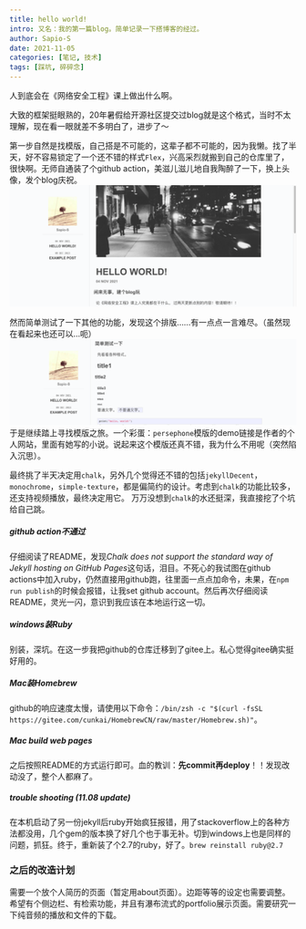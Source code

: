 ```yaml
---
title: hello world!
intro: 又名：我的第一篇blog。简单记录一下搭博客的经过。
author: Sapio-S
date: 2021-11-05
categories: [笔记, 技术]
tags: [踩坑, 碎碎念]
---
```

人到底会在《网络安全工程》课上做出什么啊。

大致的框架挺眼熟的，20年暑假给开源社区提交过blog就是这个格式，当时不太理解，现在看一眼就差不多明白了，进步了～

第一步自然是找模版，自己搭是不可能的，这辈子都不可能的，因为我懒。找了半天，好不容易锁定了一个还不错的样式`Flex`，兴高采烈就搬到自己的仓库里了，很快啊。无师自通装了个github action，美滋儿滋儿地自我陶醉了一下，换上头像，发个blog庆祝。
![pic](assets/img/2021-11-05-hello/goodweb.png)

然而简单测试了一下其他的功能，发现这个排版……有一点点一言难尽。（虽然现在看起来也还可以…呃）
![pic](assets/img/2021-11-05-hello/badweb.png)
于是继续踏上寻找模版之旅。一个彩蛋：`persephone`模版的demo链接是作者的个人网站，里面有她写的小说。说起来这个模版还真不错，我为什么不用呢（突然陷入沉思）。

最终挑了半天决定用`chalk`，另外几个觉得还不错的包括`jekyllDecent`，`monochrome`，`simple-texture`，都是偏简约的设计。考虑到`chalk`的功能比较多，还支持视频播放，最终决定用它。
万万没想到`chalk`的水还挺深，我直接挖了个坑给自己跳。

##### github action不通过
仔细阅读了README，发现*Chalk does not support the standard way of Jekyll hosting on GitHub Pages*这句话，泪目。不死心的我试图在github actions中加入ruby，仍然直接用github跑，往里面一点点加命令，未果，在`npm run publish`的时候会报错，让我set github account。然后再次仔细阅读README，灵光一闪，意识到我应该在本地运行这一切。

##### windows装Ruby
别装，深坑。在这一步我把github的仓库迁移到了gitee上。私心觉得gitee确实挺好用的。

##### Mac装Homebrew
github的响应速度太慢，请使用以下命令：`/bin/zsh -c "$(curl -fsSL https://gitee.com/cunkai/HomebrewCN/raw/master/Homebrew.sh)"`。

##### Mac build web pages
之后按照README的方式运行即可。血的教训：**先commit再deploy**！！发现改动没了，整个人都麻了。

##### trouble shooting (11.08 update)
在本机启动了另一份jekyll后ruby开始疯狂报错，用了stackoverflow上的各种方法都没用，几个gem的版本换了好几个也于事无补。切到windows上也是同样的问题，抓狂。终于，重新装了个2.7的ruby，好了。`brew reinstall ruby@2.7`

### 之后的改造计划
需要一个放个人简历的页面（暂定用about页面）。边距等等的设定也需要调整。希望有个侧边栏、有检索功能，并且有瀑布流式的portfolio展示页面。需要研究一下纯音频的播放和文件的下载。